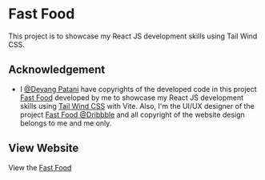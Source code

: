 # Fast Food

This project is to showcase my React JS development skills using Tail Wind CSS.

## Acknowledgement 
- I [@Devang Patani](https://www.behance.net/devangmrugeshpatani) have copyrights of the developed code in this project [Fast Food]() developed by me to showcase my React JS development skills using [Tail Wind CSS](https://tailwindcss.com/docs/installation/using-vite) with Vite. Also, I'm the UI/UX designer of the project [Fast Food @Dribbble]() and all copyright of the website design belongs to me and me only.

## View Website
View the [Fast Food](https://fast-food-demo-app.netlify.app/)